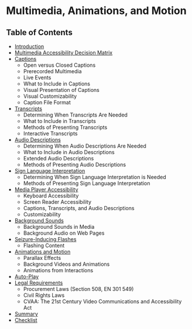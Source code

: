 # Multimedia, Animations, and Motion

## Table of Contents

- [Introduction](README.md)
- [Multimedia Accessibility Decision Matrix](multimedia-a11y-decision-matrix.md)
- [Captions](captions)
  - Open versus Closed Captions
  - Prerecorded Multimedia
  - Live Events
  - What to Include in Captions
  - Visual Presentation of Captions
  - Visual Customizability
  - Caption File Format
- [Transcripts](transcripts)
  - Determining When Transcripts Are Needed
  - What to Include in Transcripts
  - Methods of Presenting Transcripts
  - Interactive Transcripts
- [Audio Descriptions](audio-descriptions)
  - Determining When Audio Descriptions Are Needed
  - What to Include in Audio Descriptions
  - Extended Audio Descriptions
  - Methods of Presenting Audio Descriptions
- [Sign Language Interpretation](sign-language-interpretation)
  - Determining When Sign Language Interpretation is Needed
  - Methods of Presenting Sign Language Interpretation
- [Media Player Accessibility](media-player-a11y)
  - Keyboard Accessibility
  - Screen Reader Accessibility
  - Captions, Transcripts, and Audio Descriptions
  - Customizability
- [Background Sounds](background-sounds)
  - Background Sounds in Media
  - Background Audio on Web Pages
- [Seizure-Inducing Flashes](seizure-inducing-flashes)
  - Flashing Content
- [Animations and Motion](animations-and-motion)
  - Parallax Effects
  - Background Videos and Animations
  - Animations from Interactions
- [Auto-Play](auto-play.md)
- [Legal Requirements](legal-requirements)
  - Procurement Laws (Section 508, EN 301 549)
  - Civil Rights Laws
  - CVAA: The 21st Century Video Communications and Accessibility Act
- [Summary](summary.md)
- [Checklist](module-multimedia-checklist.pdf)
